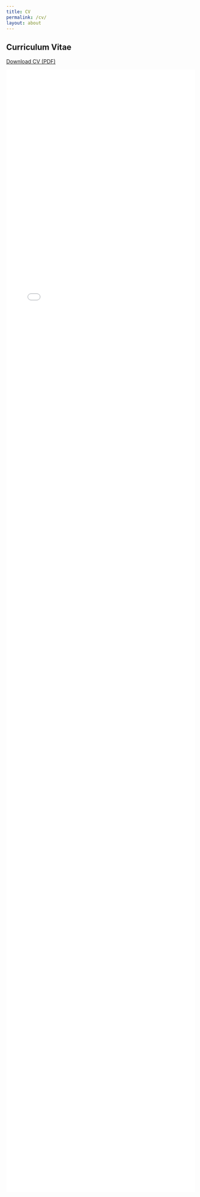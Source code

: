 ```yaml
---
title: CV
permalink: /cv/
layout: about
---
```


<!-- # My CV
Download CV
<a href="{{ '/assets/Ali-Baniasad-CV.pdf' | relative_url }}">here</a>.
<object
  data="{{ '/assets/Ali-Baniasad-CV.pdf' | relative_url }}"
  type="application/pdf"
  width="100%"
  height="800px"
>
  <p>
    Your browser doesn’t support embedded PDFs.  
    <a href="{{ '/assets/Ali-Baniasad-CV.pdf' | relative_url }}">Download the PDF</a> instead.
  </p>
</object> -->
<section class="cv">
  <h2>Curriculum Vitae</h2>
  <p><a href="{{ '/assets/Ali-Baniasad-CV.pdf' | relative_url }}" download>Download CV (PDF)</a></p>
  <iframe
    src="{{ '/assets/Ali-Baniasad-CV.pdf' | relative_url }}#view=FitH"
    title="Ali Baniasad CV"
    style="width:100%; height:75vh; border:none;"
    loading="lazy"
  ></iframe>
</section>
